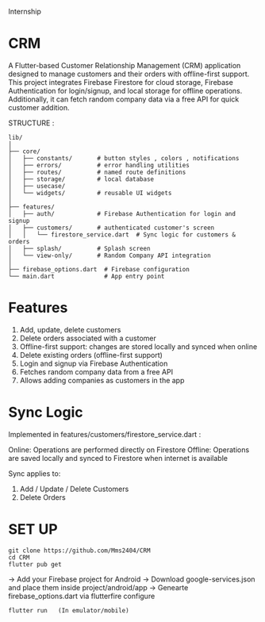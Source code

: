 Internship
# CRM
A Flutter-based Customer Relationship Management (CRM) application designed to manage customers and their orders with offline-first support. This project integrates Firebase Firestore for cloud storage, Firebase Authentication for login/signup, and local storage for offline operations. Additionally, it can fetch random company data via a free API for quick customer addition.

STRUCTURE :
```
lib/
│
├── core/
│   ├── constants/       # button styles , colors , notifications
│   ├── errors/          # error handling utilities
│   ├── routes/          # named route definitions
│   ├── storage/         # local database
│   ├── usecase/        
│   └── widgets/         # reusable UI widgets
│
├── features/
│   ├── auth/            # Firebase Authentication for login and signup
│   ├── customers/       # authenticated customer's screen 
│   │   └── firestore_service.dart  # Sync logic for customers & orders
│   ├── splash/          # Splash screen
│   └── view-only/       # Random Company API integration
│
├── firebase_options.dart  # Firebase configuration
└── main.dart              # App entry point
```

# Features

1. Add, update, delete customers
2. Delete orders associated with a customer
3. Offline-first support: changes are stored locally and synced when online
4. Delete existing orders (offline-first support)
5. Login and signup via Firebase Authentication
6. Fetches random company data from a free API
7. Allows adding companies as customers in the app

# Sync Logic

Implemented in features/customers/firestore_service.dart :

Online: Operations are performed directly on Firestore
Offline: Operations are saved locally and synced to Firestore when internet is available

Sync applies to:

1. Add / Update / Delete Customers
2. Delete Orders

# SET UP

```
git clone https://github.com/Mms2404/CRM
cd CRM
flutter pub get
```
-> Add your Firebase project for Android
-> Download google-services.json and place them inside project/android/app
-> Genearte firebase_options.dart via flutterfire configure

```
flutter run   (In emulator/mobile)
```
